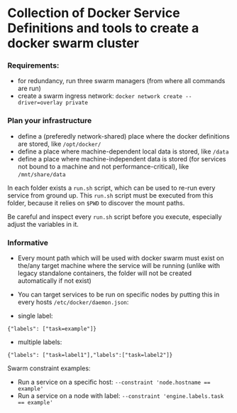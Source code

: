 # Collection of Docker Service Definitions and tools to create a docker swarm cluster

### Requirements:
- for redundancy, run three swarm managers (from where all commands are run)
- create a swarm ingress network: `docker network create --driver=overlay private`

### Plan your infrastructure 
- define a (preferedly network-shared) place where the docker definitions are stored, like `/opt/docker/`
- define a place where machine-dependent local data is stored, like `/data`
- define a place where machine-independent data is stored (for services not bound to a machine and not performance-critical), like `/mnt/share/data`

In each folder exists a `run.sh` script, which can be used to re-run every service from ground up.
This `run.sh` script must be executed from this folder, because it relies on `$PWD` to discover the mount paths.

Be careful and inspect every `run.sh` script before you execute, especially adjust the variables in it.

### Informative
- Every mount path which will be used with docker swarm must exist on the/any target machine where the service will be running (unlike with legacy standalone containers, the folder will not be created automatically if not exist)

- You can target services to be run on specific nodes by putting this in every hosts `/etc/docker/daemon.json`:

- single label:
```
{"labels": ["task=example"]}
```

- multiple labels:
```
{"labels": ["task=label1"],"labels":["task=label2"]}
```

Swarm constraint examples:

- Run a service on a specific host: `--constraint 'node.hostname == example'`
- Run a service on a node with label: `--constraint 'engine.labels.task == example'`


